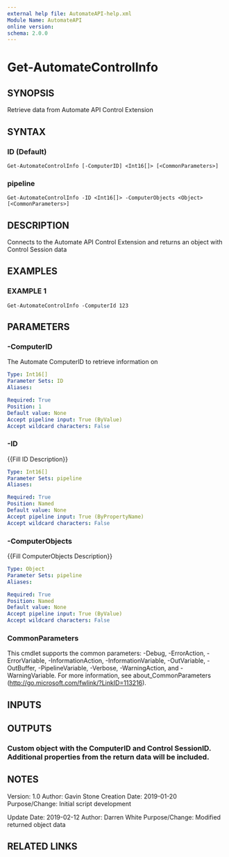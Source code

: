 ```yaml
---
external help file: AutomateAPI-help.xml
Module Name: AutomateAPI
online version:
schema: 2.0.0
---
```


# Get-AutomateControlInfo

## SYNOPSIS
Retrieve data from Automate API Control Extension

## SYNTAX

### ID (Default)
```
Get-AutomateControlInfo [-ComputerID] <Int16[]> [<CommonParameters>]
```

### pipeline
```
Get-AutomateControlInfo -ID <Int16[]> -ComputerObjects <Object> [<CommonParameters>]
```

## DESCRIPTION
Connects to the Automate API Control Extension and returns an object with Control Session data

## EXAMPLES

### EXAMPLE 1
```
Get-AutomateControlInfo -ComputerId 123
```

## PARAMETERS

### -ComputerID
The Automate ComputerID to retrieve information on

```yaml
Type: Int16[]
Parameter Sets: ID
Aliases:

Required: True
Position: 1
Default value: None
Accept pipeline input: True (ByValue)
Accept wildcard characters: False
```

### -ID
{{Fill ID Description}}

```yaml
Type: Int16[]
Parameter Sets: pipeline
Aliases:

Required: True
Position: Named
Default value: None
Accept pipeline input: True (ByPropertyName)
Accept wildcard characters: False
```

### -ComputerObjects
{{Fill ComputerObjects Description}}

```yaml
Type: Object
Parameter Sets: pipeline
Aliases:

Required: True
Position: Named
Default value: None
Accept pipeline input: True (ByValue)
Accept wildcard characters: False
```

### CommonParameters
This cmdlet supports the common parameters: -Debug, -ErrorAction, -ErrorVariable, -InformationAction, -InformationVariable, -OutVariable, -OutBuffer, -PipelineVariable, -Verbose, -WarningAction, and -WarningVariable.
For more information, see about_CommonParameters (http://go.microsoft.com/fwlink/?LinkID=113216).

## INPUTS

## OUTPUTS

### Custom object with the ComputerID and Control SessionID. Additional properties from the return data will be included.
## NOTES
Version:        1.0
Author:         Gavin Stone
Creation Date:  2019-01-20
Purpose/Change: Initial script development

Update Date:    2019-02-12
Author:         Darren White
Purpose/Change: Modified returned object data

## RELATED LINKS
